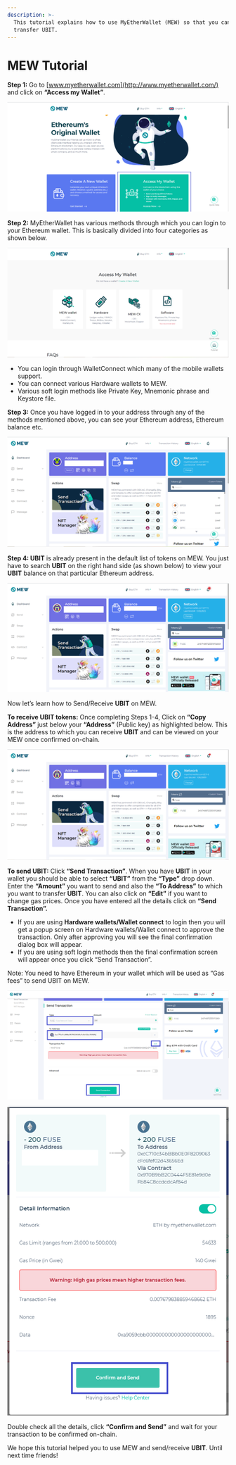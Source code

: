 ```yaml
---
description: >-
  This tutorial explains how to use MyEtherWallet (MEW) so that you can view and
  transfer UBIT.
---
```


# MEW Tutorial

**Step 1:** Go to [www.myetherwallet.com](http://www.myetherwallet.com/) and click on **“Access my Wallet”**.

![](../../.gitbook/assets/2%20%283%29.png)

**Step 2:** MyEtherWallet has various methods through which you can login to your Ethereum wallet. This is basically divided into four categories as shown below.

![](../../.gitbook/assets/1%20%282%29.png)

* You can login through WalletConnect which many of the mobile wallets support.
* You can connect various Hardware wallets to MEW.
* Various soft login methods like Private Key, Mnemonic phrase and Keystore file.

**Step 3:** Once you have logged in to your address through any of the methods mentioned above, you can see your Ethereum address, Ethereum balance etc.

![](../../.gitbook/assets/6%20%283%29.png)

**Step 4: UBIT** is already present in the default list of tokens on MEW. You just have to search **UBIT** on the right hand side \(as shown below\) to view your **UBIT** balance on that particular Ethereum address.

![](../../.gitbook/assets/7%20%282%29.png)

Now let’s learn how to Send/Receive **UBIT** on MEW.

**To receive UBIT tokens:** Once completing Steps 1-4, Click on **“Copy Address”** just below your **“Address”** \(Public key\) as highlighted below. This is the address to which you can receive **UBIT** and can be viewed on your MEW once confirmed on-chain.

![](../../.gitbook/assets/8.png)

**To send UBIT:** Click **“Send Transaction”**. When you have **UBIT** in your wallet you should be able to select **“UBIT”** from the **“Type”** drop down. Enter the **“Amount”** you want to send and also the **“To Address”** to which you want to transfer **UBIT**. You can also click on **“Edit”** if you want to change gas prices. Once you have entered all the details click on **“Send Transaction”.**

* If you are using **Hardware wallets/Wallet connect** to login then you will get a popup screen on Hardware wallets/Wallet connect to approve the transaction. Only after approving you will see the final confirmation dialog box will appear.
*  If you are using soft login methods then the final confirmation screen will appear once you click “Send Transaction”.

Note: You need to have Ethereum in your wallet which will be used as “Gas fees” to send UBIT on MEW.

![](../../.gitbook/assets/9%20%282%29.png)

![](../../.gitbook/assets/10%20%281%29.png)

Double check all the details, click **“Confirm and Send”** and wait for your transaction to be confirmed on-chain.

We hope this tutorial helped you to use MEW and send/receive **UBIT**. Until next time friends!

